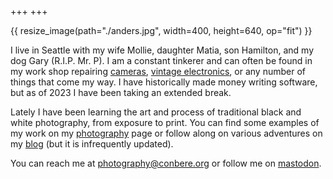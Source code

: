 +++
+++


{{ resize_image(path="./anders.jpg", width=400, height=640, op="fit") }}

I live in Seattle with my wife Mollie, daughter Matia, son Hamilton, and my dog Gary (R.I.P. Mr. P). I am a constant tinkerer and can often be found in my work shop repairing [cameras](./tags/camera-repair), [vintage electronics](./tags/electronics), or any number of things that come my way. I have historically made money writing software, but as of 2023 I have been taking an extended break.

Lately I have been learning the art and process of traditional black and white photography, from exposure to print. You can find some examples of my work on my [photography](http://anders.conbere.org/photography) page or follow along on various adventures on my [blog](./blog) (but it is infrequently updated).

You can reach me at [photography@conbere.org](mailto:photography@conbere.org) or follow me on [mastodon](https://mastodon.social/@aconbere).
